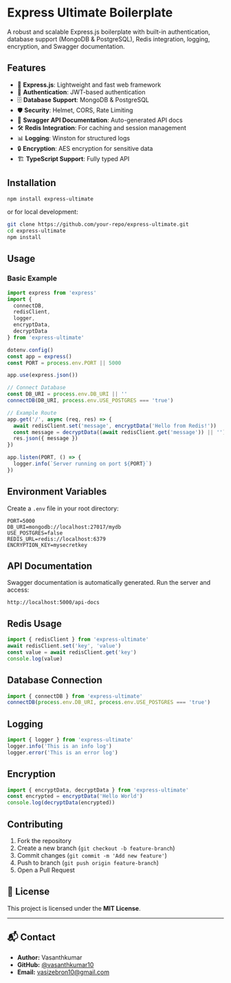 # Express Ultimate Boilerplate

A robust and scalable Express.js boilerplate with built-in authentication, database support (MongoDB & PostgreSQL), Redis integration, logging, encryption, and Swagger documentation.

## Features

- 🚀 **Express.js**: Lightweight and fast web framework
- 🔐 **Authentication**: JWT-based authentication
- 🗄️ **Database Support**: MongoDB & PostgreSQL
- 🛡️ **Security**: Helmet, CORS, Rate Limiting
- 📝 **Swagger API Documentation**: Auto-generated API docs
- 🛠 **Redis Integration**: For caching and session management
- 📊 **Logging**: Winston for structured logs
- 🔒 **Encryption**: AES encryption for sensitive data
- 🏗 **TypeScript Support**: Fully typed API

## Installation

```sh
npm install express-ultimate
```

or for local development:

```sh
git clone https://github.com/your-repo/express-ultimate.git
cd express-ultimate
npm install
```

## Usage

### Basic Example

```typescript
import express from 'express'
import {
  connectDB,
  redisClient,
  logger,
  encryptData,
  decryptData
} from 'express-ultimate'

dotenv.config()
const app = express()
const PORT = process.env.PORT || 5000

app.use(express.json())

// Connect Database
const DB_URI = process.env.DB_URI || ''
connectDB(DB_URI, process.env.USE_POSTGRES === 'true')

// Example Route
app.get('/', async (req, res) => {
  await redisClient.set('message', encryptData('Hello from Redis!'))
  const message = decryptData((await redisClient.get('message')) || '')
  res.json({ message })
})

app.listen(PORT, () => {
  logger.info(`Server running on port ${PORT}`)
})
```

## Environment Variables

Create a `.env` file in your root directory:

```env
PORT=5000
DB_URI=mongodb://localhost:27017/mydb
USE_POSTGRES=false
REDIS_URL=redis://localhost:6379
ENCRYPTION_KEY=mysecretkey
```

## API Documentation

Swagger documentation is automatically generated. Run the server and access:

```
http://localhost:5000/api-docs
```

## Redis Usage

```typescript
import { redisClient } from 'express-ultimate'
await redisClient.set('key', 'value')
const value = await redisClient.get('key')
console.log(value)
```

## Database Connection

```typescript
import { connectDB } from 'express-ultimate'
connectDB(process.env.DB_URI, process.env.USE_POSTGRES === 'true')
```

## Logging

```typescript
import { logger } from 'express-ultimate'
logger.info('This is an info log')
logger.error('This is an error log')
```

## Encryption

```typescript
import { encryptData, decryptData } from 'express-ultimate'
const encrypted = encryptData('Hello World')
console.log(decryptData(encrypted))
```

## Contributing

1. Fork the repository
2. Create a new branch (`git checkout -b feature-branch`)
3. Commit changes (`git commit -m 'Add new feature'`)
4. Push to branch (`git push origin feature-branch`)
5. Open a Pull Request

## 🎯 License

This project is licensed under the **MIT License**.

---

## 📬 Contact

- **Author:** Vasanthkumar
- **GitHub:** [@vasanthkumar10](https://github.com/vasanthkumar10)
- **Email:** vasizebron10@gmail.com
